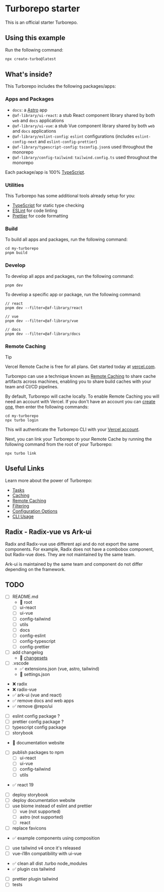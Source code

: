 # Turborepo starter

This is an official starter Turborepo.

## Using this example

Run the following command:

```sh
npx create-turbo@latest
```

## What's inside?

This Turborepo includes the following packages/apps:

### Apps and Packages

- `docs`: a [Astro](https://astro.build/) app
- `@af-library/ui-react`: a stub React component library shared by both `web` and `docs` applications
- `@af-library/ui-vue`: a stub Vue component library shared by both `web` and `docs` applications
- `@af-library/eslint-config`: `eslint` configurations (includes `eslint-config-next` and `eslint-config-prettier`)
- `@af-library/typescript-config`: `tsconfig.json`s used throughout the monorepo
- `@af-library/config-tailwind`: `tailwind.config.ts` used throughout the monorepo

Each package/app is 100% [TypeScript](https://www.typescriptlang.org/).

### Utilities

This Turborepo has some additional tools already setup for you:

- [TypeScript](https://www.typescriptlang.org/) for static type checking
- [ESLint](https://eslint.org/) for code linting
- [Prettier](https://prettier.io) for code formatting

### Build

To build all apps and packages, run the following command:

```
cd my-turborepo
pnpm build
```

### Develop

To develop all apps and packages, run the following command:

```
pnpm dev
```

To develop a specific app or package, run the following command:

```
// react
pnpm dev --filter=@af-library/react

// vue
pnpm dev --filter=@af-library/vue

// docs
pnpm dev --filter=@af-library/docs
```

### Remote Caching

> [!TIP]
> Vercel Remote Cache is free for all plans. Get started today at [vercel.com](https://vercel.com/signup?/signup?utm_source=remote-cache-sdk&utm_campaign=free_remote_cache).

Turborepo can use a technique known as [Remote Caching](https://turbo.build/repo/docs/core-concepts/remote-caching) to share cache artifacts across machines, enabling you to share build caches with your team and CI/CD pipelines.

By default, Turborepo will cache locally. To enable Remote Caching you will need an account with Vercel. If you don't have an account you can [create one](https://vercel.com/signup?utm_source=turborepo-examples), then enter the following commands:

```
cd my-turborepo
npx turbo login
```

This will authenticate the Turborepo CLI with your [Vercel account](https://vercel.com/docs/concepts/personal-accounts/overview).

Next, you can link your Turborepo to your Remote Cache by running the following command from the root of your Turborepo:

```
npx turbo link
```

## Useful Links

Learn more about the power of Turborepo:

- [Tasks](https://turbo.build/repo/docs/core-concepts/monorepos/running-tasks)
- [Caching](https://turbo.build/repo/docs/core-concepts/caching)
- [Remote Caching](https://turbo.build/repo/docs/core-concepts/remote-caching)
- [Filtering](https://turbo.build/repo/docs/core-concepts/monorepos/filtering)
- [Configuration Options](https://turbo.build/repo/docs/reference/configuration)
- [CLI Usage](https://turbo.build/repo/docs/reference/command-line-reference)

## Radix - Radix-vue vs Ark-ui

Radix and Radix-vue use different api and do not export the same components.
For example, Radix does not have a combobox component, but Radix-vue does.
They are not maintained by the same team.

Ark-ui is maintained by the same team and component do not differ depending on the framework.

## TODO

- [ ] README.md
  - 🚧 root
  - [ ] ui-react
  - [ ] ui-vue
  - [ ] config-tailwind
  - [ ] utils
  - [ ] docs
  - [ ] config-eslint
  - [ ] config-typescript
  - [ ] config-prettier
- [ ] add changelog
  - 🚧 [changesets](https://github.com/changesets/changesets)
- [ ] .vscode
  - ✅ extensions.json (vue, astro, tailwind)
  - 🚧 settings.json
- ❌ radix
- ❌ radix-vue
- ✅ ark-ui (vue and react)
- ✅ remove docs and web apps
- ✅ remove @repo/ui
- [ ] eslint config package ?
- [ ] prettier config package ?
- [ ] typescript config package
- [ ] storybook
- 🚧 documentation website
- [ ] publish packages to npm
  - [ ] ui-react
  - [ ] ui-vue
  - [ ] config-tailwind
  - [ ] utils
- ✅ react 19
- [ ] deploy storybook
- [ ] deploy documentation website
- [ ] use biome instead of eslint and prettier
  - [ ] vue (not supported)
  - [ ] astro (not supported)
  - [ ] react
- [ ] replace favicons
- ✅ example components using composition
- [ ] use tailwind v4 once it's released
- [ ] vue-i18n compatibility with ui-vue
- ✅ clean all dist .turbo node_modules
- ✅ plugin css tailwind
- [ ] prettier plugin tailwind
- [ ] tests
